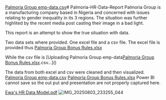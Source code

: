 [Palmoria Group emp-data.csv](https://github.com/user-attachments/files/21568458/Palmoria.Group.emp-data.csv)# Palmoria-HR-Data-Report
Palmoria Group is a manufacturing company based in Nigeria and concerned with issues
relating to gender inequality in its 3 regions. The situation was further highlited by the recent media 
post casting their image in a bad light. 

This report is an attempt to show the true situation with data.

Two data sets where provided. One excel file and a csv file.
The excel file is provided thus [Palmoria Group Bonus Rules.xlsx](https://github.com/user-attachments/files/21568456/Palmoria.Group.Bonus.Rules.xlsx)

While the csv file is 
[Uploading Palmoria Group emp-data[Palmoria Group Bonus Rules.xlsx](https://github.com/user-attachments/files/21568459/Palmoria.Group.Bonus.Rules.xlsx).csv…]()

The data from both excel and csv were cleaned and then visualized. 
[Palmoria Group emp-data.csv](https://github.com/user-attachments/files/21323310/Palmoria.Group.emp-data.csv)
[Palmoria Group Bonus Rules.xlsx](https://github.com/user-attachments/files/21323309/Palmoria.Group.Bonus.Rules.xlsx)
Power BI cannot save so the out put and presentation are not properly captured here.

[Ewa's HR Data Model.pdf](https://github.com/user-attachments/files/21568453/Ewa.s.HR.Data.Model.pdf)
![IMG_20250803_233255_044](https://github.com/user-attachments/assets/04bbb352-c4d6-4777-b23a-83740c2c4aa6)
